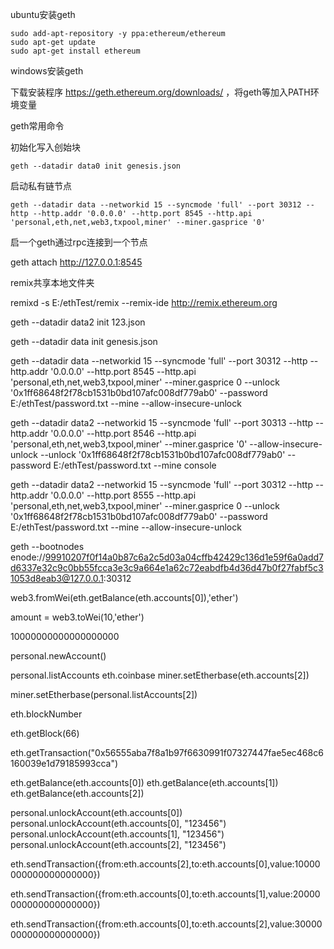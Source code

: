 ubuntu安装geth

```
sudo add-apt-repository -y ppa:ethereum/ethereum
sudo apt-get update
sudo apt-get install ethereum
```

windows安装geth

下载安装程序 https://geth.ethereum.org/downloads/ ，将geth等加入PATH环境变量







geth常用命令

初始化写入创始块

```
geth --datadir data0 init genesis.json
```

启动私有链节点

```
geth --datadir data --networkid 15 --syncmode 'full' --port 30312 --http --http.addr '0.0.0.0' --http.port 8545 --http.api 'personal,eth,net,web3,txpool,miner' --miner.gasprice '0' 
```



启一个geth通过rpc连接到一个节点

geth attach http://127.0.0.1:8545









remix共享本地文件夹

remixd -s E:/ethTest/remix --remix-ide http://remix.ethereum.org







geth --datadir data2 init 123.json

geth --datadir data init genesis.json

geth --datadir data --networkid 15 --syncmode 'full' --port 30312 --http --http.addr '0.0.0.0' --http.port 8545 --http.api 'personal,eth,net,web3,txpool,miner' --miner.gasprice 0 --unlock '0x1ff68648f2f78cb1531b0bd107afc008df779ab0' --password E:/ethTest/password.txt --mine --allow-insecure-unlock

geth --datadir data2 --networkid 15 --syncmode 'full' --port 30313 --http --http.addr '0.0.0.0' --http.port 8546 --http.api 'personal,eth,net,web3,txpool,miner' --miner.gasprice '0' --allow-insecure-unlock --unlock '0x1ff68648f2f78cb1531b0bd107afc008df779ab0' --password E:/ethTest/password.txt --mine console

geth --datadir data2 --networkid 15 --syncmode 'full' --port 30312 --http --http.addr '0.0.0.0' --http.port 8555 --http.api 'personal,eth,net,web3,txpool,miner' --miner.gasprice 0 --unlock '0x1ff68648f2f78cb1531b0bd107afc008df779ab0' --password E:/ethTest/password.txt --mine --allow-insecure-unlock

geth --bootnodes enode://99910207f0f14a0b87c6a2c5d03a04cffb42429c136d1e59f6a0add7d6337e32c9c0bb55fcca3e3c9a664e1a62c72eabdfb4d36d47b0f27fabf5c31053d8eab3@127.0.0.1:30312



web3.fromWei(eth.getBalance(eth.accounts[0]),'ether')

amount = web3.toWei(10,'ether')

10000000000000000000



personal.newAccount()

personal.listAccounts
eth.coinbase
miner.setEtherbase(eth.accounts[2])

miner.setEtherbase(personal.listAccounts[2])

eth.blockNumber

eth.getBlock(66)

eth.getTransaction("0x56555aba7f8a1b97f6630991f07327447fae5ec468c6160039e1d79185993cca")

eth.getBalance(eth.accounts[0])
eth.getBalance(eth.accounts[1])
eth.getBalance(eth.accounts[2])

personal.unlockAccount(eth.accounts[0])
personal.unlockAccount(eth.accounts[0], "123456")
personal.unlockAccount(eth.accounts[1], "123456")
personal.unlockAccount(eth.accounts[2], "123456")

eth.sendTransaction({from:eth.accounts[2],to:eth.accounts[0],value:10000000000000000000})

eth.sendTransaction({from:eth.accounts[0],to:eth.accounts[1],value:20000000000000000000})

eth.sendTransaction({from:eth.accounts[0],to:eth.accounts[2],value:30000000000000000000})




